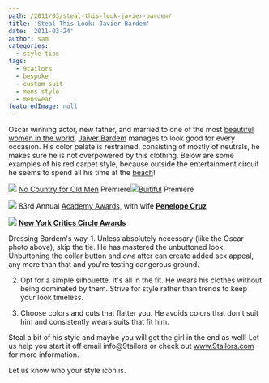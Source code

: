 ```yaml
---
path: /2011/03/steal-this-look-javier-bardem/
title: 'Steal This Look: Javier Bardem'
date: '2011-03-24'
author: sam
categories:
  - style-tips
tags:
  - 9tailors
  - bespoke
  - custom suit
  - mens style
  - menswear
featuredImage: null
---
```

Oscar winning actor, new father, and married to one of the most [beautiful women in the world](http://www.penelope-cruz.org/), [Jaiver Bardem](http://www.imdb.com/name/nm0000849/) manages to look good for every occasion. His color palate is restrained, consisting of mostly of neutrals, he makes sure he is not overpowered by this clothing. Below are some examples of his red carpet style, because outside the entertainment circuit he seems to spend all his time at the [beach](http://justjared.buzznet.com/2010/01/14/penelope-cruz-javier-bardem-beach-bums/)!

[![](http://1.bp.blogspot.com/-igno7gzXXSg/TYtgRp0h-eI/AAAAAAAAAJg/Mr8kd0QlASg/s320/javier-bardem-bitiful-premiere-la-12152010-12-820x1144.jpg)](http://1.bp.blogspot.com/-igno7gzXXSg/TYtgRp0h-eI/AAAAAAAAAJg/Mr8kd0QlASg/s1600/javier-bardem-bitiful-premiere-la-12152010-12-820x1144.jpg)
[No Country for Old Men](http://www.youtube.com/watch?v=1YLfpDBzhFI) Premiere[![](http://2.bp.blogspot.com/-sHP2Yuz3pmU/TYtfngBC_eI/AAAAAAAAAJY/lFiSK8OLQtk/s320/javier-bardem-bitiful-premiere-la-12152010-08.jpg)](http://uberscoop.com/2010/08/04/1526/)[Buitiful](http://uberscoop.com/2010/08/04/1526/) Premiere

[![](http://4.bp.blogspot.com/-JlpLlnYfK0Q/TYtezUop_0I/AAAAAAAAAJI/B5DU8l9c6KA/s320/academy-cruz1.jpg)](http://4.bp.blogspot.com/-JlpLlnYfK0Q/TYtezUop_0I/AAAAAAAAAJI/B5DU8l9c6KA/s1600/academy-cruz1.jpg)
83rd Annual [Academy Awards,](http://oscar.go.com/) with wife [**Penelope Cruz**](http://www.imdb.com/name/nm0004851/)

[![](http://4.bp.blogspot.com/-Ga1C8w-xnTA/TYtnc8J3eMI/AAAAAAAAAJo/cYAQOeXMs4k/s320/javier.jpg)](http://4.bp.blogspot.com/-Ga1C8w-xnTA/TYtnc8J3eMI/AAAAAAAAAJo/cYAQOeXMs4k/s1600/javier.jpg)
[**New York Critics Circle Awards**](http://www.nyfcc.com/)

Dressing Bardem's way-1. Unless absolutely necessary (like the Oscar photo above), skip the tie. He has mastered the unbuttoned look. Unbuttoning the collar button and _one_ after can create added sex appeal, any more than that and you're testing dangerous ground.

2. Opt for a simple silhouette. It's all in the fit. He wears his clothes without being dominated by them. Strive for style rather than trends to keep your look timeless.

3. Choose colors and cuts that flatter you. He avoids colors that don't suit him and consistently wears suits that fit him.

Steal a bit of his style and maybe you will get the girl in the end as well! Let us help you start it off email info@9tailors or check out www.9tailors.com for more information.

Let us know who your style icon is.